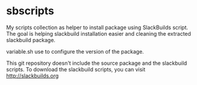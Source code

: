 sbscripts
=========

My scripts collection as helper to install package using SlackBuilds script. 
The goal is helping slackbuild installation easier and cleaning the extracted slackbuild package.

variable.sh use to configure the version of the package.

This git repository doesn't include the source package and the slackbuild scripts.
To download the slackbuild scripts, you can visit http://slackbuilds.org
